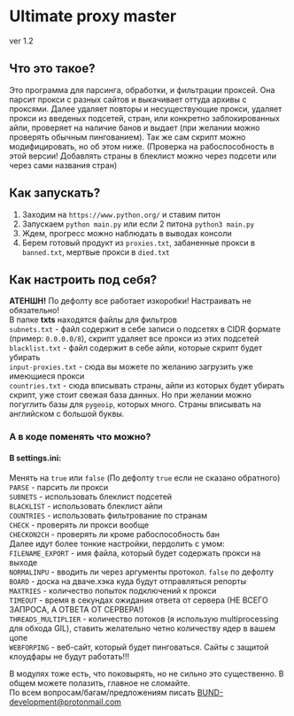 # Ultimate proxy master
ver 1.2  


## Что это такое?
Это программа для парсинга, обработки, и фильтрации проксей. Она парсит прокси с разных сайтов и выкачивает оттуда архивы с проксями. Далее удаляет повторы и несуществующие прокси, удаляет прокси из введеных подсетей, стран, или конкретно заблокированных айпи, проверяет на наличие банов и выдает (при желании можно проверять обычным пингованием). Так же сам скрипт можно модифицировать, но об этом ниже.  (Проверка на рабоспособность в этой версии! Добавлять страны в блеклист можно через подсети или через сами названия стран)  

## Как запускать?
1. Заходим на `https://www.python.org/` и ставим питон   
2. Запускаем `python main.py` или если 2 питона `python3 main.py`  
3. Ждем, прогресс можно наблюдать в выводах консоли  
4. Берем готовый продукт из `proxies.txt`, забаненные прокси в `banned.txt`, мертвые прокси в `died.txt`

## Как настроить под себя?  
**АТЕНШН!** По дефолту все работает изкоробки! Настраивать не обязательно!  
В папке **txts** находятся файлы для фильтров  
`subnets.txt` - файл содержит в себе записи о подсетях в CIDR формате (пример: `0.0.0.0/8`), скрипт удаляет все прокси из этих подсетей  
`blacklist.txt` - файл содержит в себе айпи, которые скрипт будет убирать  
`input-proxies.txt` - сюда вы можете по желанию загрузить уже имеющиеся прокси  
`countries.txt` - сюда вписывать страны, айпи из которых будет убирать скрипт, уже стоит свежая база данных. Но при желании можно погуглить базы для `pygeoip`, которых много. Страны вписывать на английском с большой буквы.  
### А в коде поменять что можно?  
#### В settings.ini:  
Менять на `true` или `false` (По дефолту `true` если не сказано обратного)  
`PARSE` - парсить ли прокси  
`SUBNETS` - использовать блеклист подсетей  
`BLACKLIST` - использовать блеклист айпи  
`COUNTRIES` - использовать фильтрование по странам  
`CHECK` - проверять ли прокси вообще  
`CHECKON2CH` - проверять ли кроме рабоспособность бан  
Далее идут более тонкие настройки, пердолить с умом:  
`FILENAME_EXPORT` - имя файла, который будет содержать прокси на выходе  
`NORMALINPU` - вводить ли через аргументы протокол. `false` по дефолту  
`BOARD` - доска на дваче.хэка куда будут отправляться репорты  
`MAXTRIES` - количество попыток подключений к прокси  
`TIMEOUT` - время в секундах ожидания ответа от сервера (НЕ ВСЕГО ЗАПРОСА, А ОТВЕТА ОТ СЕРВЕРА!)  
`THREADS_MULTIPLIER` - количество потоков (я использую multiprocessing для обхода GIL), ставить желательно четно количеству ядер в вашем цопе  
`WEBFORPING` - веб-сайт, который будет пинговаться. Сайты с защитой клоудфары не будут работать!!!  

В модулях тоже есть, что поковырять, но не сильно это существенно. В общем можете полазить, главное не сломайте.  
По всем вопросам/багам/предложениям писать BUND-development@protonmail.com  
